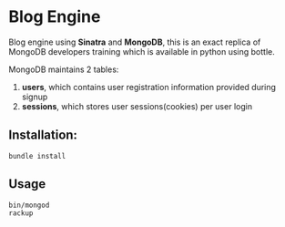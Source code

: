 Blog Engine
===========

Blog engine using **Sinatra** and **MongoDB**, this is an exact replica of MongoDB developers training which is available in python using bottle.

MongoDB maintains 2 tables:

1. **users**, which contains user registration information provided during signup
2. **sessions**, which stores user sessions(cookies) per user login

Installation:
------------

```
bundle install
```

Usage
-----

```
bin/mongod
rackup
```